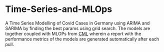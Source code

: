 # Time-Series-and-MLOps

A Time Series Modelling of Covid Cases in Germany using ARIMA and SARIMA by finding the best params using grid search. The models are together coupled with MLOPs from [CML](https://cml.dev/) wherein a report with the performance metrics of the models are generated automatically after each pull.
